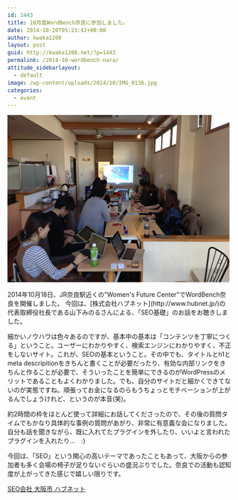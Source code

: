 ```yaml
---
id: 1443
title: 10月度WordBench奈良に参加しました。
date: 2014-10-20T05:23:42+00:00
author: kwaka1208
layout: post
guid: http://kwaka1208.net/?p=1443
permalink: /2014-10-wordbench-nara/
attitude_sidebarlayout:
  - default
image: /wp-content/uploads/2014/10/IMG_0136.jpg
categories:
  - event
---
```

![WordBench奈良 SEO基礎](/assets/images/2014/10/IMG_0136.jpg)
<p>2014年10月18日、JR奈良駅近くの"Women's Future Center"でWordBench奈良を開催しました。
今回は、[株式会社ハブネット](http://www.hubnet.jp/)の代表取締役社長である山下みのるさんによる、「SEO基礎」のお話をお聴きしました。</p>
細かいノウハウは色々あるのですが、基本中の基本は「コンテンツを丁寧につくる」ということ。ユーザーにわかりやすく、検索エンジンにわかりやすく、不正をしないサイト。これが、SEOの基本ということ。その中でも、タイトルとh1とmeta descripitionをきちんと書くことが必要だったり、有効な内部リンクをきちんと作ることが必要で、そういったことを簡単にできるのがWordPressのメリットであることもよくわかりました。でも、自分のサイトだと細かくできてないのが実態ですね。頑張ってお金になるのらもうちょっとモチベーションが上がるんでしょうけれど、というのが本音(笑)。

約2時間の枠をほとんど使って詳細にお話してくださったので、その後の質問タイムでもかなり具体的な事例の質問があがり、非常に有意義な会になりました。自分も話を聞きながら、既に入れてたプラグインを外したり、いいよと言われたプラグインを入れたり...　:)

今回は、「SEO」という関心の高いテーマであったこともあって、大阪からの参加者も多く会場の椅子が足りないぐらいの盛況ぶりでした。奈良での活動も認知度が上がってきた感じで嬉しい限りです。

[SEO会社 大阪市 ハブネット](http://www.e-noel.jp/)

